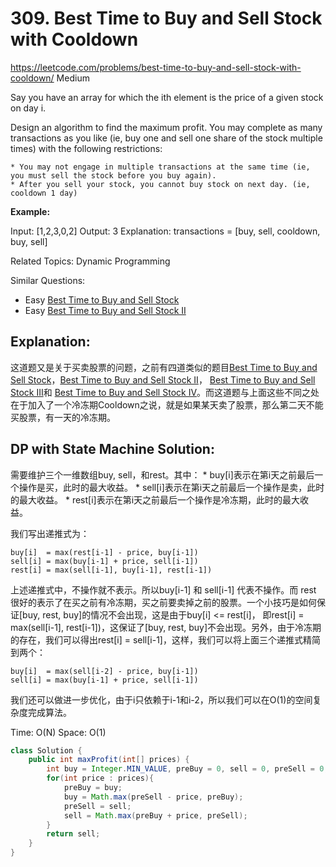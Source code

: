 # 309. Best Time to Buy and Sell Stock with Cooldown
<https://leetcode.com/problems/best-time-to-buy-and-sell-stock-with-cooldown/>
Medium

Say you have an array for which the ith element is the price of a given stock on day i.

Design an algorithm to find the maximum profit. You may complete as many transactions as you like (ie, buy one and sell one share of the stock multiple times) with the following restrictions:

    * You may not engage in multiple transactions at the same time (ie, you must sell the stock before you buy again).
    * After you sell your stock, you cannot buy stock on next day. (ie, cooldown 1 day)

**Example:**

Input: [1,2,3,0,2]
Output: 3 
Explanation: transactions = [buy, sell, cooldown, buy, sell]

Related Topics: Dynamic Programming

Similar Questions: 

* Easy [Best Time to Buy and Sell Stock](https://leetcode.com/problems/best-time-to-buy-and-sell-stock/)
* Easy [Best Time to Buy and Sell Stock II](https://leetcode.com/problems/best-time-to-buy-and-sell-stock-ii/)

## Explanation: 
这道题又是关于买卖股票的问题，之前有四道类似的题目[Best Time to Buy and Sell Stock](https://leetcode.com/problems/best-time-to-buy-and-sell-stock/)，[Best Time to Buy and Sell Stock II](https://leetcode.com/problems/best-time-to-buy-and-sell-stock-ii/)， [Best Time to Buy and Sell Stock III](https://leetcode.com/problems/best-time-to-buy-and-sell-stock-iii/)和 [Best Time to Buy and Sell Stock IV](https://leetcode.com/problems/best-time-to-buy-and-sell-stock-iv/)。而这道题与上面这些不同之处在于加入了一个冷冻期Cooldown之说，就是如果某天卖了股票，那么第二天不能买股票，有一天的冷冻期。

## DP with State Machine Solution: 
需要维护三个一维数组buy, sell，和rest。其中：
    * buy[i]表示在第i天之前最后一个操作是买，此时的最大收益。
    * sell[i]表示在第i天之前最后一个操作是卖，此时的最大收益。
    * rest[i]表示在第i天之前最后一个操作是冷冻期，此时的最大收益。

我们写出递推式为：

    buy[i]  = max(rest[i-1] - price, buy[i-1]) 
    sell[i] = max(buy[i-1] + price, sell[i-1])
    rest[i] = max(sell[i-1], buy[i-1], rest[i-1])

上述递推式中，不操作就不表示。所以buy[i-1] 和 sell[i-1] 代表不操作。而 rest 很好的表示了在买之前有冷冻期，买之前要卖掉之前的股票。一个小技巧是如何保证[buy, rest, buy]的情况不会出现，这是由于buy[i] <= rest[i]， 即rest[i] = max(sell[i-1], rest[i-1])，这保证了[buy, rest, buy]不会出现。另外，由于冷冻期的存在，我们可以得出rest[i] = sell[i-1]，这样，我们可以将上面三个递推式精简到两个：

    buy[i]  = max(sell[i-2] - price, buy[i-1]) 
    sell[i] = max(buy[i-1] + price, sell[i-1])

我们还可以做进一步优化，由于i只依赖于i-1和i-2，所以我们可以在O(1)的空间复杂度完成算法。

Time: O(N)
Space: O(1)

```java
class Solution {
    public int maxProfit(int[] prices) {
        int buy = Integer.MIN_VALUE, preBuy = 0, sell = 0, preSell = 0;
        for(int price : prices){
            preBuy = buy;
            buy = Math.max(preSell - price, preBuy);
            preSell = sell;
            sell = Math.max(preBuy + price, preSell);
        }
        return sell;
    }
}
```